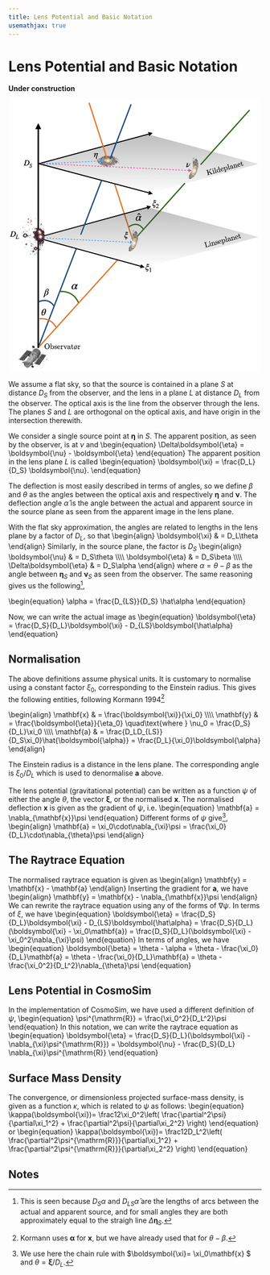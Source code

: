 ```yaml
---
title: Lens Potential and Basic Notation
usemathjax: true
---
```


# Lens Potential and Basic Notation

**Under construction**

![Geometric model as described in the text](observer.png)

We assume a flat sky, so that the source is contained in a plane $S$
at distance $D_S$ from the observer, and the lens in a plane $L$ at
distance $D_L$ from the observer.
The optical axis is the line from the observer through the lens.
The planes $S$ and $L$ are orthogonal on the optical axis, and have
origin in the intersection therewith.

We consider a single source point at $\boldsymbol{\eta}$ in $S$.
The apparent position, as seen by the observer, is at $\nu$ and
\begin{equation}
  \Delta\boldsymbol{\eta} = \boldsymbol{\nu} - \boldsymbol{\eta}
\end{equation}
The apparent position in the lens plane $L$ is called
\begin{equation}
  \boldsymbol{\xi} = \frac{D_L}{D_S} \boldsymbol{\nu}.
\end{equation}

The deflection is most easily described in terms of angles, so 
we define $\beta$ and $\theta$ as the angles between 
the optical axis and respectively 
$\boldsymbol{\eta}$ and $\boldsymbol{\nu}$.
The deflection angle $\hat\alpha$ is the angle between 
the actual and apparent source in the source plane as seen
from the apparent image in the lens plane.

With the flat sky approximation, the angles are related to
lengths  in the lens plane by a factor of $D_L$, so that
\begin{align}
   \boldsymbol{\xi} & = D_L\theta
\end{align}
Similarly, in the source plane, the factor is $D_S$
\begin{align}
   \boldsymbol{\nu} & = D_S\theta
   \\\\\\\\
   \boldsymbol{\eta} & = D_S\beta
   \\\\\\\\
   \Delta\boldsymbol{\eta} & = D_S\alpha
\end{align}
where $\alpha=\theta-\beta$ as the angle between
$\boldsymbol{\eta}_S$ and $\boldsymbol{\nu}_S$ as seen
from the observer.
The same reasoning gives us the following[^hatalpha],

\begin{equation}
  \alpha = \frac{D_{LS}}{D_S} \hat\alpha
\end{equation}

Now, we can write the actual image as
\begin{equation}
  \boldsymbol{\eta} = \frac{D_S}{D_L}\boldsymbol{\xi} - D_{LS}\boldsymbol{\hat\alpha}
\end{equation}


[^hatalpha]: 
    This is seen because $D_S\alpha$ and $D_{LS}\hat\alpha$ are the lengths 
    of arcs between the actual and apparent source, and for small
    angles they are both approximately equal to the straigh line
    $\Delta\boldsymbol{\eta}_S$.

## Normalisation

The above definitions assume physical units.  It is customary to normalise
using a constant factor $\xi_0$, corresponding to the Einstein radius.
This gives the following entities, following Kormann 1994[^kormannalpha]

\begin{align}
  \mathbf{x} & = \frac{\boldsymbol{\xi}}{\xi_0}
  \\\\\\\\
  \mathbf{y} & = \frac{\boldsymbol{\eta}}{\eta_0}
     \quad\text{where } \nu_0 = \frac{D_S}{D_L}\xi_0
  \\\\\\\\
  \mathbf{a} & = \frac{D_LD_{LS}}{D_S\xi_0}\hat{\boldsymbol{\alpha}}
   = \frac{D_L}{\xi_0}\boldsymbol{\alpha}
\end{align}

The Einstein radius is a distance in the lens plane.
The corresponding angle is $\xi_0/D_L$ which is used to denormalise
$\mathbf{a}$ above.

The lens potential (gravitational potential) can be written as a function
$\psi$ of either the angle $\theta$, the vector $\boldsymbol{\xi}$, or the
normalised $\mathbf{x}$.
The normalised deflection $\mathbf{x}$ is given as
the gradient of $\psi$, i.e.
\begin{equation}
  \mathbf{a} 
  = \nabla_{\mathbf{x}}\psi
\end{equation}
Different forms of $\psi$ give[^nabla],
\begin{align}
  \mathbf{a} 
  = \xi_0\cdot\nabla_{\xi}\psi
  = \frac{\xi_0}{D_L}\cdot\nabla_{\theta}\psi
\end{align}

[^nabla]:
    We use here the chain rule with $\boldsymbol{\xi}= \xi_0\mathbf{x} $
    and $\theta = \boldsymbol{\xi}/D_L$.

[^kormannalpha]:
    Kormann uses $\boldsymbol{\alpha}$ for $\mathbf{x}$, but we have
    already used that for $\theta-\beta$.

## The Raytrace Equation

The normalised raytrace equation is given as
\begin{align}
  \mathbf{y}  = \mathbf{x}  - \mathbf{a}
\end{align}
Inserting the gradient for $\mathbf{a}$, we have
\begin{align}
  \mathbf{y}  = \mathbf{x}  - \nabla_{\mathbf{x}}\psi
\end{align}
We can rewrite the raytrace equation using any of the forms of $\nabla\psi$.
In terms of $\xi$, we have
\begin{equation}
  \boldsymbol{\eta} 
  = \frac{D_S}{D_L}\boldsymbol{\xi} - D_{LS}\boldsymbol{\hat\alpha}
  = \frac{D_S}{D_L}(\boldsymbol{\xi} - \xi_0\mathbf{a})
  = \frac{D_S}{D_L}(\boldsymbol{\xi} - \xi_0^2\nabla_{\xi}\psi)
\end{equation}
In terms of angles, we have
\begin{equation}
  \boldsymbol{\beta} 
  = \theta - \alpha
  = \theta - \frac{\xi_0}{D_L}\mathbf{a}
  = \theta - \frac{\xi_0}{D_L}\mathbf{a}
  = \theta - \frac{\xi_0^2}{D_L^2}\nabla_{\theta}\psi
\end{equation}


## Lens Potential in CosmoSim

In the implementation of CosmoSim, we have used a different definition of $\psi$,
\begin{equation}
  \psi^{\mathrm{R}} = \frac{\xi_0^2}{D_L^2}\psi
\end{equation}
In this notation, we can write the raytrace equation as
\begin{equation}
  \boldsymbol{\eta} 
  = \frac{D_S}{D_L}(\boldsymbol{\xi} - \nabla_{\xi}\psi^{\mathrm{R}})
  = \boldsymbol{\nu} - \frac{D_S}{D_L} \nabla_{\xi}\psi^{\mathrm{R}}
\end{equation}

## Surface Mass Density

The convergence, or dimensionless projected surface-mass density, is given
as a function $\kappa$, which is related to $\psi$ as follows:
\begin{equation}
  \kappa(\boldsymbol{\xi})= \frac12\xi_0^2\left(
     \frac{\partial^2\psi}{\partial\xi_1^2} + 
     \frac{\partial^2\psi}{\partial\xi_2^2}
     \right)
\end{equation}
or
\begin{equation}
  \kappa(\boldsymbol{\xi})= \frac12D_L^2\left(
     \frac{\partial^2\psi^{\mathrm{R}}}{\partial\xi_1^2} + 
     \frac{\partial^2\psi^{\mathrm{R}}}{\partial\xi_2^2}
     \right)
\end{equation}

## Notes
